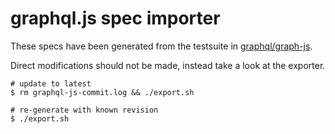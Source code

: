 # graphql.js spec importer

These specs have been generated from the testsuite in [graphql/graph-js](https://github.com/graphql/graphql-js).

Direct modifications should not be made, instead take a look at the exporter.

```shell script
# update to latest
$ rm graphql-js-commit.log && ./export.sh

# re-generate with known revision
$ ./export.sh
```
